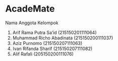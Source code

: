 # AcadeMate

Nama Anggota Kelompok
1. Arif Rama Putra Sa’id (215150201111064)
2. Muhammad Richo Abadinata (215150200111037)
3. Aziz Purnomo (215150207111063)
4. Ivan Rifanda Sharif (215150207111082)
5. Alif Rafali (205150200111076)
